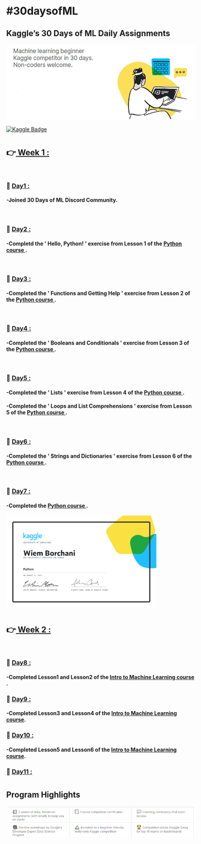<h1>#30daysofML </h1> 
<h2>Kaggle’s 30 Days of ML Daily Assignments </h2>
<img src="kaggle.jpg" width="800px">

[![Kaggle Badge](https://img.shields.io/badge/MY_Kaggle_Profile-20BEFF?style=for-the-badge&logo=Kaggle&logoColor=white)](https://www.kaggle.com/wiemborchani)
<h1></h1>
<h2>👉<u><b> </b> Week 1 : </u></b></h2>
<br>
<h3>💫 <u><b>Day1 :</u></b></h3>
<h4>-Joined 30 Days of ML Discord Community.</h4>
<br>
<h3>💫 <u><b>Day2 :</u></b></h3>
<h4>-Completd the ' Hello, Python! ' exercise from Lesson 1 of the <a href="https://www.kaggle.com/learn/python"> <b> Python course </b></a>.</h4>
<br>
<h3>💫 <u><b>Day3 :</u></b></h3>
<h4>-Completed the ' Functions and Getting Help  ' exercise from Lesson 2 of the <a href="https://www.kaggle.com/learn/python"> <b> Python course </b></a>.</h4>
<br>
<h3>💫 <u><b>Day4 :</u></b></h3>
<h4>-Completed the ' Booleans and Conditionals  ' exercise from Lesson 3 of the <a href="https://www.kaggle.com/learn/python"> <b> Python course </b></a>.</h4>
<br>
<h3>💫 <u><b>Day5 :</u></b></h3>
<h4>-Completed the ' Lists ' exercise from Lesson 4 of the <a href="https://www.kaggle.com/learn/python"> <b> Python course </b></a>.</h4>
<h4>-Completed the ' Loops and List Comprehensions ' exercise from Lesson 5 of the <a href="https://www.kaggle.com/learn/python"> <b> Python course </b></a>.</h4>
<br>
<h3>💫 <u><b>Day6 :</u></b></h3>
<h4>-Completed the ' Strings and Dictionaries ' exercise from Lesson 6 of the <a href="https://www.kaggle.com/learn/python"> <b> Python course </b></a>.</h4> 
<br>
<h3>💫 <u><b>Day7 :</u></b></h3>
<h4>-Completed the <a href="https://www.kaggle.com/learn/python"> <b>Python course </b></a>.</h4> 
<img src="Python.png" width="400px">
<br>
<h1></h1>
<h2>👉<u><b> </b> Week 2 : </u></b></h2>
<br>
<h3>💫 <u><b>Day8 :</u></b></h3>
<h4>-Completed Lesson1 and Lesson2 of the <a href="https://www.kaggle.com/learn/intro-to-machine-learning"> <b> Intro to Machine Learning
 course </b></a>.</h4>
 <h3>💫 <u><b>Day9 :</u></b></h3>
<h4>-Completed Lesson3 and Lesson4 of the <a href="https://www.kaggle.com/learn/intro-to-machine-learning"> <b> Intro to Machine Learning course</b></a>.</h4>
<h3>💫 <u><b>Day10 :</u></b></h3>
<h4>-Completed Lesson5 and Lesson6 of the <a href="https://www.kaggle.com/learn/intro-to-machine-learning"> <b> Intro to Machine Learning course</b></a>.</h4>
<h3>💫 <u><b>Day11 :</u></b></h3>

<h1></h1>
<h2>Program Highlights </h2>
<img src="highlights.png" width="800px">
<h1></h1>
